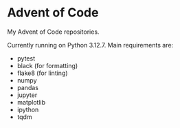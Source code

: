 # Advent of Code

My Advent of Code repositories.

Currently running on Python 3.12.7. Main requirements are:

-   pytest
-   black (for formatting)
-   flake8 (for linting)
-   numpy
-   pandas
-   jupyter
-   matplotlib
-   ipython
-   tqdm
